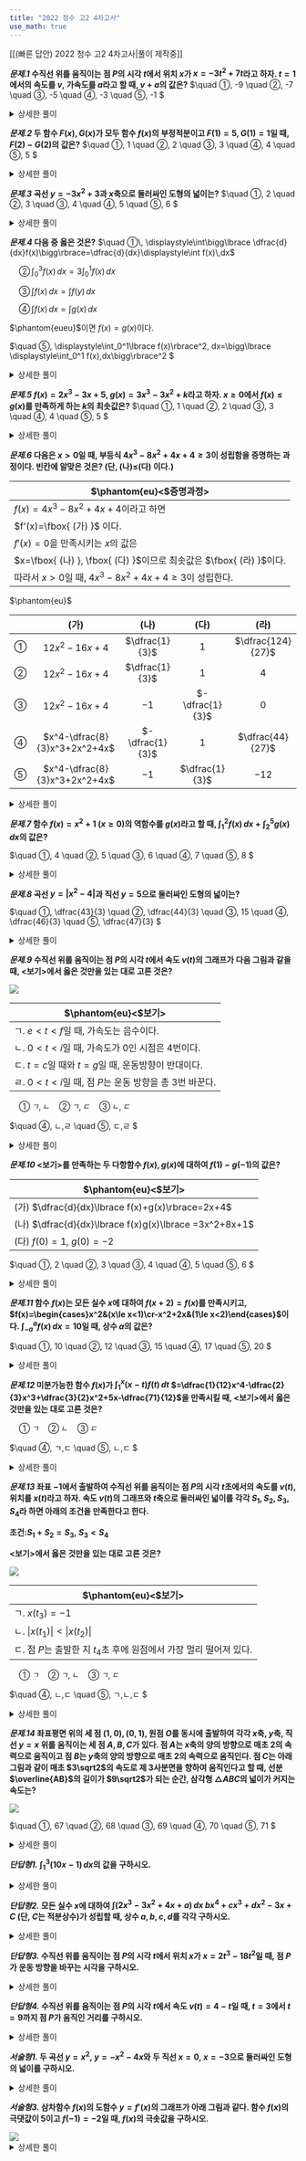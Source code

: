 ```yaml
---
title: "2022 청수 고2 4차고사"
use_math: true
---
```

[[(빠른 답안) 2022 청수 고2 4차고사|풀이 제작중]]

***문제.1* 
수직선 위를 움직이는 점 $P$의 시각 $t$에서 위치 $x$가 $x=-3t^2+7t$라고 하자. $t=1$에서의 속도를 $v$, 가속도를 $a$라고 할 때, $v+a$의 값은?** 
$\quad ①\, -9
\quad ②\, -7
\quad ③\, -5
\quad ④\, -3
\quad ⑤\, -1
$ 
<details> 
  <summary>상세한 풀이</summary> 
   <p><img src="/assets/.png"/></p>
 </details>


***문제.2* 
두 함수 $F(x), G(x)$가 모두 함수 $f(x)$의 부정적분이고 $F(1)=5, G(1)=1$일 때, $F(2)-G(2)$의 값은?** 
$\quad ①\, 1
\quad ②\, 2
\quad ③\, 3
\quad ④\, 4
\quad ⑤\, 5
$ 
<details> 
  <summary>상세한 풀이</summary> 
   <p><img src="/assets/.png"/></p>
 </details>


***문제.3* 
곡선 $y=-3x^2+3$과 $x$축으로 둘러싸인 도형의 넓이는?** 
$\quad ①\, 2
\quad ②\, 3
\quad ③\, 4
\quad ④\, 5
\quad ⑤\, 6
$ 
<details> 
  <summary>상세한 풀이</summary> 
   <p><img src="/assets/.png"/></p>
 </details>


***문제.4* 
다음 중 옳은 것은?** 
$\quad ①\, \displaystyle\int\bigg\lbrace \dfrac{d}{dx}f(x)\bigg\rbrace=\dfrac{d}{dx}\displaystyle\int f(x)\,dx$

$\quad ②\, \displaystyle\int_0^3f(x)\,dx=3\displaystyle\int_0^1f(x)\,dx$

$\quad ③\, \displaystyle\int f(x)\,dx=\displaystyle\int f(y)\,dx$

$\quad ④\, \displaystyle\int f(x)\,dx=\displaystyle\int g(x)\,dx$

$\phantom{eueu}$이면 $f(x)=g(x)$이다.

$\quad ⑤\, \displaystyle\int_0^1\lbrace f(x)\rbrace^2\, dx=\bigg\lbrace \displaystyle\int_0^1 f(x)\,dx\bigg\rbrace^2
$ 
<details> 
  <summary>상세한 풀이</summary> 
   <p><img src="/assets/.png"/></p>
 </details>

***문제.5* 
$f(x)=2x^3-3x+5$, $g(x)=3x^3-3x^2+k$라고 하자. $x\ge0$에서 $f(x)\le g(x)$를 만족하게 하는 $k$의 최솟값은?** 
$\quad ①\, 1
\quad ②\, 2
\quad ③\, 3
\quad ④\, 4
\quad ⑤\, 5
$ 
<details> 
  <summary>상세한 풀이</summary> 
   <p><img src="/assets/.png"/></p>
 </details>

***문제.6*
다음은 $x>0$일 때, 부등식 $4x^3-8x^2+4x+4\ge3$이 성립함을 증명하는 과정이다. 빈칸에 알맞은 것은? (단, (나)$\le$(다) 이다.)** 

|$\phantom{eu}<$증명과정$>$|
|---|
|$f(x)=4x^3-8x^2+4x+4$이라고 하면|
|$f'(x)=\fbox{ (가) }$ 이다.|
|$f'(x)=0$을 만족시키는 $x$의 값은|
|$x=\fbox{ (나) }, \fbox{ (다) }$이므로 최솟값은 $\fbox{ (라) }$이다.|
|따라서 $x>0$일 때, $4x^3-8x^2+4x+4\ge3$이 성립한다.|

$\phantom{eu}$

||(가)|(나)|(다)|(라)|
|:---:|:---:|:---:|:---:|:---:|
|①|$12x^2-16x+4$|$\dfrac{1}{3}$|$1$|$\dfrac{124}{27}$|
|②|$12x^2-16x+4$|$\dfrac{1}{3}$|$1$|$4$|
|③|$12x^2-16x+4$|$-1$|$-\dfrac{1}{3}$|$0$|
|④|$x^4-\dfrac{8}{3}x^3+2x^2+4x$|$-\dfrac{1}{3}$|$1$|$\dfrac{44}{27}$|
|⑤|$x^4-\dfrac{8}{3}x^3+2x^2+4x$|$-1$|$\dfrac{1}{3}$|$-12$|
 
<details> 
  <summary>상세한 풀이</summary> 
   <p><img src="/assets/.png"/></p>
 </details>

***문제.7*
함수 $f(x)=x^2+1\ (x\ge0)$의 역함수를 $g(x)$라고 할 때, $\displaystyle\int_1^2 f(x)\, dx+\displaystyle\int_2^5 g(x)\,dx$의 값은?** 

$\quad ①\, 4
\quad ②\, 5
\quad ③\, 6
\quad ④\, 7
\quad ⑤\, 8
$ 
<details> 
  <summary>상세한 풀이</summary> 
   <p><img src="/assets/.png"/></p>
 </details>

***문제.8*
곡선 $y=\lvert x^2-4\rvert$과 직선 $y=5$으로 둘러싸인 도형의 넓이는?** 

$\quad ①\, \dfrac{43}{3}
\quad ②\, \dfrac{44}{3}
\quad ③\, 15
\quad ④\, \dfrac{46}{3}
\quad ⑤\, \dfrac{47}{3}
$ 
<details> 
  <summary>상세한 풀이</summary> 
   <p><img src="/assets/.png"/></p>
 </details>

***문제.9*
수직선 위를 움직이는 점 $P$의 시각 $t$에서 속도 $v(t)$의 그래프가 다음 그림과 같을 때, $<$보기$>$에서 옳은 것만을 있는 대로 고른 것은?** 

<img src="\assets\Pasted image 20231118111305.png"/>

|$\phantom{eu}<$보기$>$|
|---|
|ㄱ. $e<t<f$일 때, 가속도는 음수이다.|
|ㄴ. $0<t<i$일 때, 가속도가 $0$인 시점은 4번이다.|
|ㄷ. $t=c$일 때와 $t=g$일 때, 운동방향이 반대이다.|
|ㄹ. $0<t<i$일 때, 점 $P$는 운동 방향을 총 3번 바꾼다.|

$\quad ①\, ㄱ,ㄴ
\quad ②\, ㄱ,ㄷ
\quad ③\, ㄴ,ㄷ$

$\quad ④\, ㄴ,ㄹ
\quad ⑤\, ㄷ,ㄹ
$ 
<details> 
  <summary>상세한 풀이</summary> 
   <p><img src="/assets/.png"/></p>
 </details>

***문제.10*
$<$보기$>$를 만족하는 두 다항함수 $f(x), g(x)$에 대하여 $f(1)-g(-1)$의 값은?** 

|$\phantom{eu}<$보기$>$|
|---|
|(가) $\dfrac{d}{dx}\lbrace f(x)+g(x)\rbrace=2x+4$|
|(나) $\dfrac{d}{dx}\lbrace f(x)g(x)\lbrace =3x^2+8x+1$|
|(다) $f(0)=1,\ g(0)=-2$|


$\quad ①\, 2
\quad ②\, 3
\quad ③\, 4
\quad ④\, 5
\quad ⑤\, 6
$ 
<details> 
  <summary>상세한 풀이</summary> 
   <p><img src="/assets/.png"/></p>
 </details>

***문제.11*
함수 $f(x)$는 모든 실수 $x$에 대하여 $f(x+2)=f(x)$를 만족시키고, $f(x)=\begin{cases}x^2&(x\le x<1)\cr-x^2+2x&(1\le x<2)\end{cases}$이다. $\displaystyle\int_{-a}^af(x)\,dx=10$일 때, 상수 $a$의 값은?** 

$\quad ①\, 10
\quad ②\, 12
\quad ③\, 15
\quad ④\, 17
\quad ⑤\, 20
$ 
<details> 
  <summary>상세한 풀이</summary> 
   <p><img src="/assets/.png"/></p>
 </details>

***문제.12*
미분가능한 함수 $f(x)$가 $\displaystyle\int_1^x(x-t)f(t)\,dt$ $=\dfrac{1}{12}x^4-\dfrac{2}{3}x^3+\dfrac{3}{2}x^2+5x-\dfrac{71}{12}$을 만족시킬 때, $<$보기$>$에서 옳은 것만을 있는 대로 고른 것은?**

$\quad ①\, ㄱ
\quad ②\, ㄴ
\quad ③\, ㄷ$

$\quad ④\, ㄱ,ㄷ
\quad ⑤\, ㄴ,ㄷ
$ 
<details> 
  <summary>상세한 풀이</summary> 
   <p><img src="/assets/.png"/></p>
 </details>


***문제.13*
좌표 $-1$에서 출발하여 수직선 위를 움직이는 점 $P$의 시각 $t$초에서의 속도를 $v(t)$, 위치를 $x(t)$라고 하자. 속도 $v(t)$의 그래프와 $t$축으로 둘러싸인 넓이를 각각 $S_1, S_2, S_3, S_4$라 하면 아래의 조건을 만족한다고 한다.**

**조건:$S _1+S_ 2=S _3,\ S_3<S_4$**

**$<$보기$>$에서 옳은 것만을 있는 대로 고른 것은?**

<img src="\assets\Pasted image 20231118113049.png"/>

|$\phantom{eu}<$보기$>$|
|---|
|ㄱ. $x(t_3)=-1$|
|ㄴ. $\lvert x(t_1)\rvert<\lvert x(t_2)\rvert$|
|ㄷ. 점 $P$는 출발한 지 $t_4$초 후에 원점에서 가장 멀리 떨어져 있다.|

$\quad ①\, ㄱ
\quad ②\, ㄱ,ㄴ
\quad ③\, ㄱ,ㄷ$

$\quad ④\, ㄴ,ㄷ
\quad ⑤\, ㄱ,ㄴ,ㄷ
$ 
<details> 
  <summary>상세한 풀이</summary> 
   <p><img src="/assets/.png"/></p>
 </details>

***문제.14*
좌표평면 위의 세 점 $(1, 0), (0, 1)$, 원점 $O$를 동시에 출발하여 각각 $x$축, $y$축, 직선 $y=x$ 위를 움직이는 세 점 $A, B, C$가 있다. 점 $A$는 $x$축의 양의 방향으로 매초 $2$의 속력으로 움직이고 점 $B$는 $y$축의 양의 방향으로 매초 $2$의 속력으로 움직인다. 점 $C$는 아래 그림과 같이 매초 $3\sqrt2$의 속도로 제 3사분면을 향하여 움직인다고 할 때, 선분 $\overline{AB}$의 길이가 $9\sqrt2$가 되는 순간, 삼각형 $\triangle ABC$의 넓이가 커지는 속도는?**

<img src="\assets\Pasted image 20231118113623.png"/>

$\quad ①\, 67
\quad ②\, 68
\quad ③\, 69
\quad ④\, 70
\quad ⑤\, 71
$ 
<details> 
  <summary>상세한 풀이</summary> 
   <p><img src="/assets/.png"/></p>
 </details>

***단답형1.*
$\displaystyle\int_1^3(10 x-1)\,dx$의 값을 구하시오.**

<details> 
  <summary>상세한 풀이</summary> 
   <p><img src="/assets/.png"/></p>
 </details>

***단답형2.*
모든 실수 $x$에 대하여 $\displaystyle\int(2 x^3-3 x^2+4 x+a)\,dx$ $bx^4+cx^3+dx^2-3x+C$ (단, $C$는 적분상수)가 성립할 때, 상수 $a, b, c, d$를 각각 구하시오.**

<details> 
  <summary>상세한 풀이</summary> 
   <p><img src="/assets/.png"/></p>
</details>

***단답형3.*
수직선 위를 움직이는 점 $P$의 시각 $t$에서 위치 $x$가 $x=2t^3-18t^2$일 때, 점 $P$가 운동 방향을 바꾸는 시각을 구하시오.**

<details> 
  <summary>상세한 풀이</summary> 
   <p><img src="/assets/.png"/></p>
</details>

***단답형4.*
수직선 위를 움직이는 점 $P$의 시각 $t$에서 속도 $v(t)=4-t$일 때, $t=3$에서 $t=9$까지 점 $P$가 움직인 거리를 구하시오.**

<details> 
  <summary>상세한 풀이</summary> 
   <p><img src="/assets/.png"/></p>
</details>

***서술형1.*
두 곡선 $y=x^2,\ y=-x^2-4x$와 두 직선 $x=0,\ x=-3$으로 둘러싸인 도형의 넓이를 구하시오.**

<details> 
  <summary>상세한 풀이</summary> 
   <p><img src="/assets/.png"/></p>
</details>

***서술형3.*
삼차함수 $f(x)$의 도함수 $y=f'(x)$의 그래프가 아래 그림과 같다. 함수 $f(x)$의 극댓값이 $5$이고 $f(-1)=-2$일 때, $f(x)$의 극솟값을 구하시오.**

<img src="\assets\Pasted image 20231118114636.png"/>

<details> 
  <summary>상세한 풀이</summary> 
   <p><img src="/assets/.png"/></p>
</details>

